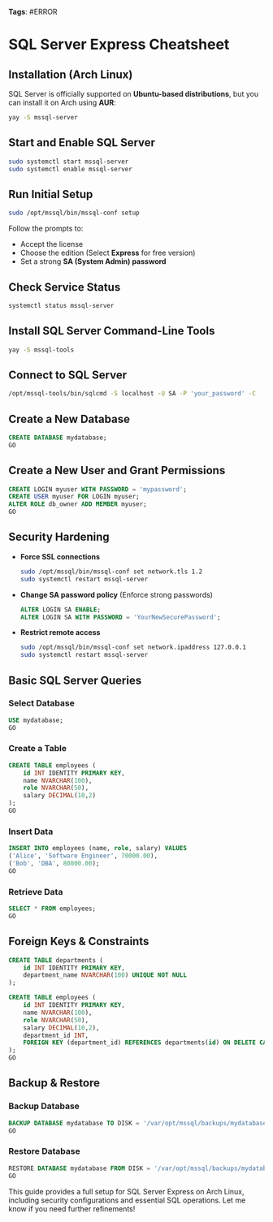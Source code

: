 **Tags**: #ERROR
# SQL Server Express Cheatsheet

## **Installation (Arch Linux)**
SQL Server is officially supported on **Ubuntu-based distributions**, but you can install it on Arch using **AUR**:
```sh
yay -S mssql-server
```

## **Start and Enable SQL Server**
```sh
sudo systemctl start mssql-server
sudo systemctl enable mssql-server
```

## **Run Initial Setup**
```sh
sudo /opt/mssql/bin/mssql-conf setup
```
Follow the prompts to:
- Accept the license
- Choose the edition (Select **Express** for free version)
- Set a strong **SA (System Admin) password**

## **Check Service Status**
```sh
systemctl status mssql-server
```

## **Install SQL Server Command-Line Tools**
```sh
yay -S mssql-tools
```

## **Connect to SQL Server**
```sh
/opt/mssql-tools/bin/sqlcmd -S localhost -U SA -P 'your_password' -C
```

## **Create a New Database**
```sql
CREATE DATABASE mydatabase;
GO
```

## **Create a New User and Grant Permissions**
```sql
CREATE LOGIN myuser WITH PASSWORD = 'mypassword';
CREATE USER myuser FOR LOGIN myuser;
ALTER ROLE db_owner ADD MEMBER myuser;
GO
```

## **Security Hardening**
- **Force SSL connections**
  ```sh
  sudo /opt/mssql/bin/mssql-conf set network.tls 1.2
  sudo systemctl restart mssql-server
  ```
- **Change SA password policy** (Enforce strong passwords)
  ```sql
  ALTER LOGIN SA ENABLE;
  ALTER LOGIN SA WITH PASSWORD = 'YourNewSecurePassword';
  ```
- **Restrict remote access**
  ```sh
  sudo /opt/mssql/bin/mssql-conf set network.ipaddress 127.0.0.1
  sudo systemctl restart mssql-server
  ```

## **Basic SQL Server Queries**
### Select Database
```sql
USE mydatabase;
GO
```
### Create a Table
```sql
CREATE TABLE employees (
    id INT IDENTITY PRIMARY KEY,
    name NVARCHAR(100),
    role NVARCHAR(50),
    salary DECIMAL(10,2)
);
GO
```
### Insert Data
```sql
INSERT INTO employees (name, role, salary) VALUES
('Alice', 'Software Engineer', 70000.00),
('Bob', 'DBA', 80000.00);
GO
```
### Retrieve Data
```sql
SELECT * FROM employees;
GO
```

## **Foreign Keys & Constraints**
```sql
CREATE TABLE departments (
    id INT IDENTITY PRIMARY KEY,
    department_name NVARCHAR(100) UNIQUE NOT NULL
);

CREATE TABLE employees (
    id INT IDENTITY PRIMARY KEY,
    name NVARCHAR(100),
    role NVARCHAR(50),
    salary DECIMAL(10,2),
    department_id INT,
    FOREIGN KEY (department_id) REFERENCES departments(id) ON DELETE CASCADE
);
GO
```

## **Backup & Restore**
### Backup Database
```sql
BACKUP DATABASE mydatabase TO DISK = '/var/opt/mssql/backups/mydatabase.bak';
GO
```
### Restore Database
```sql
RESTORE DATABASE mydatabase FROM DISK = '/var/opt/mssql/backups/mydatabase.bak' WITH REPLACE;
GO
```

This guide provides a full setup for SQL Server Express on Arch Linux, including security configurations and essential SQL operations. Let me know if you need further refinements!

